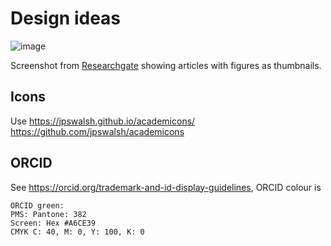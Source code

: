 # Design ideas

![image](https://raw.githubusercontent.com/rdmpage/biblio-lake/master/www/design/researchgate.png)

Screenshot from [Researchgate](https://www.researchgate.net/publication/282361946_DNA_barcodes_from_century-old_type_specimens_using_next_generation_sequencing) showing articles with figures as thumbnails.

## Icons

Use https://jpswalsh.github.io/academicons/  https://github.com/jpswalsh/academicons

## ORCID

See https://orcid.org/trademark-and-id-display-guidelines, ORCID colour is 
```
ORCID green:
PMS: Pantone: 382
Screen: Hex #A6CE39
CMYK C: 40, M: 0, Y: 100, K: 0
```
